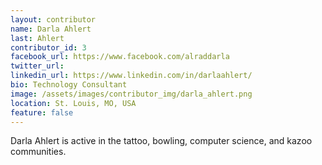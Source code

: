 ```yaml
---
layout: contributor
name: Darla Ahlert
last: Ahlert
contributor_id: 3
facebook_url: https://www.facebook.com/alraddarla
twitter_url: 
linkedin_url: https://www.linkedin.com/in/darlaahlert/
bio: Technology Consultant
image: /assets/images/contributor_img/darla_ahlert.png
location: St. Louis, MO, USA
feature: false
---
```


Darla Ahlert is active in the tattoo, bowling, computer science, and kazoo communities.